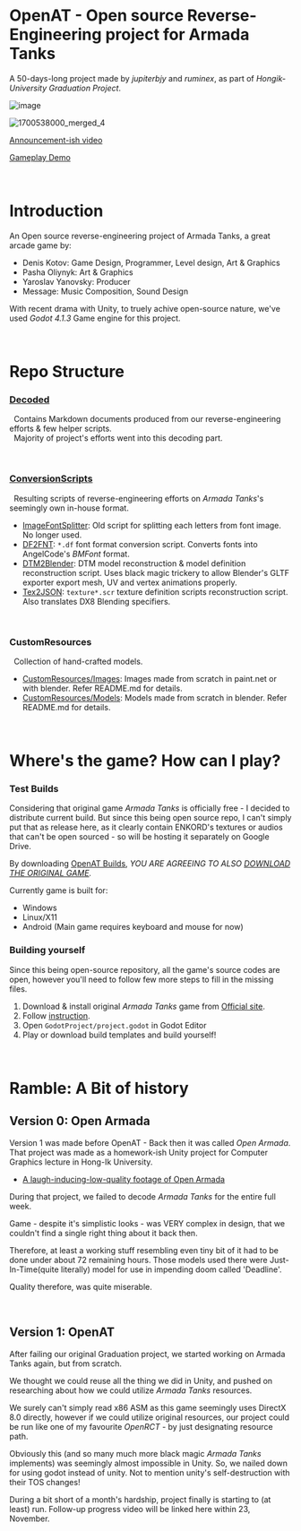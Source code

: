# OpenAT - Open source Reverse-Engineering project for Armada Tanks

A 50-days-long project made by *jupiterbjy* and *ruminex*, as part of *Hongik-University Graduation Project*.

![image](https://github.com/jupiterbjy/OpenAT/assets/26041217/cf9d34c0-dd60-46c7-b0e7-30aeac4288a5)

![1700538000_merged_4](https://github.com/jupiterbjy/OpenAT/assets/26041217/cee7b4c8-a0a0-4c72-8e7d-cac9e159cac2)

[Announcement-ish video](https://youtu.be/5v0qzULyCdM)

[Gameplay Demo](https://youtu.be/yI4WvkttvIA)

<br>

# Introduction

An Open source reverse-engineering project of Armada Tanks, a great arcade game by:

- Denis Kotov: Game Design, Programmer, Level design, Art & Graphics
- Pasha Oliynyk: Art & Graphics
- Yaroslav Yanovsky: Producer
- Message: Music Composition, Sound Design

With recent drama with Unity, to truely achive open-source nature, we've used *Godot 4.1.3*  Game engine for this project.

<br>

# Repo Structure

### [Decoded](Decoded)

&nbsp;&nbsp;Contains Markdown documents produced from our reverse-engineering efforts & few helper scripts.  
&nbsp;&nbsp;Majority of project's efforts went into this decoding part.

<br>

### [ConversionScripts](ConversionScripts)

&nbsp;&nbsp;Resulting scripts of reverse-engineering efforts on *Armada Tanks*'s seemingly own in-house format.

- [ImageFontSplitter](ConversionScripts/ImageFontSplitter): Old script for splitting each letters from font image. No longer used.
- [DF2FNT](ConversionScripts/DF2FNT): `*.df` font format conversion script. Converts fonts into AngelCode's *BMFont* format.
- [DTM2Blender](ConversionScripts/DTM2Blender): DTM model reconstruction & model definition reconstruction script. Uses black magic trickery to allow Blender's GLTF exporter export mesh, UV and vertex animations properly.
- [Tex2JSON](ConversionScripts/Tex2JSON): `texture*.scr` texture definition scripts reconstruction script. Also translates DX8 Blending specifiers.  

<br>

### CustomResources

&nbsp;&nbsp;Collection of hand-crafted models.

- [CustomResources/Images](CustomResources/Images): Images made from scratch in paint.net or with blender. Refer README.md for details.
- [CustomResources/Models](CustomResources/Models): Models made from scratch in blender. Refer README.md for details.


<br>

# Where's the game? How can I play?

### Test Builds

Considering that original game *Armada Tanks* is officially free -
I decided to distribute current build. But since this being open source repo, I can't simply put that as release here,
as it clearly contain ENKORD's textures or audios that can't be open sourced - so will be hosting it separately on
Google Drive.

By downloading [OpenAT Builds](https://drive.google.com/drive/folders/1BH4gQ538MWcWU4JmLSv4vDZ8O78YH99e?usp=drive_link),
*YOU ARE AGREEING TO ALSO [DOWNLOAD THE ORIGINAL GAME](https://www.enkord.com/game/armada-tanks/info/).*

Currently game is built for:
- Windows
- Linux/X11
- Android (Main game requires keyboard and mouse for now)

### Building yourself

Since this being open-source repository, all the game's source codes are open, however you'll need to follow few more
steps to fill in the missing files.

1. Download & install original *Armada Tanks* game from [Official site](https://www.enkord.com/game/armada-tanks/info/).
2. Follow [instruction](GodotProject/README.md).
3. Open `GodotProject/project.godot` in Godot Editor
4. Play or download build templates and build yourself!

<br>

# Ramble: A Bit of history

## Version 0: Open Armada

Version 1 was made before OpenAT - Back then it was called *Open Armada*.
That project was made as a homework-ish Unity project for Computer Graphics lecture in Hong-Ik University.

- [A laugh-inducing-low-quality footage of Open Armada](https://youtu.be/y9SxrjWGQ5Y)

During that project, we failed to decode *Armada Tanks* for the entire full week.

Game - despite it's simplistic looks - was VERY complex in design,
that we couldn't find a single right thing about it back then.

Therefore, at least a working stuff resembling even tiny bit of it had to be done under about 72 remaining hours.
Those models used there were Just-In-Time(quite literally) model for use in impending doom called 'Deadline'.

Quality therefore, was quite miserable.

<br>

## Version 1: OpenAT

After failing our original Graduation project, we started working on Armada Tanks again, but from scratch.

We thought we could reuse all the thing we did in Unity, and pushed on researching about how we could utilize
*Armada Tanks* resources.

We surely can't simply read x86 ASM as this game seemingly uses DirectX 8.0 directly, however if we could utilize
original resources, our project could be run like one of my favourite *OpenRCT* - by just designating resource path.

Obviously this (and so many much more black magic *Armada Tanks* implements) was seemingly almost impossible in Unity.
So, we nailed down for using godot instead of unity. Not to mention unity's self-destruction with their TOS changes!

During a bit short of a month's hardship, project finally is starting to (at least) run.
Follow-up progress video will be linked here within 23, November.  
